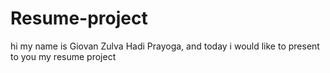# Resume-project
hi my name is Giovan Zulva Hadi Prayoga, and today i would like to present to you my resume project
